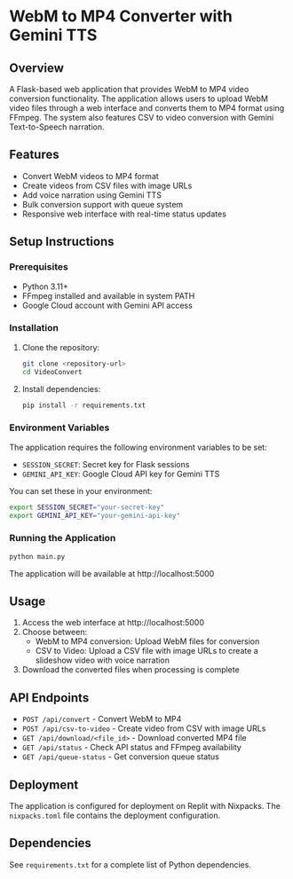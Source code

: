 # WebM to MP4 Converter with Gemini TTS

## Overview

A Flask-based web application that provides WebM to MP4 video conversion functionality. The application allows users to upload WebM video files through a web interface and converts them to MP4 format using FFmpeg. The system also features CSV to video conversion with Gemini Text-to-Speech narration.

## Features

- Convert WebM videos to MP4 format
- Create videos from CSV files with image URLs
- Add voice narration using Gemini TTS
- Bulk conversion support with queue system
- Responsive web interface with real-time status updates

## Setup Instructions

### Prerequisites

- Python 3.11+
- FFmpeg installed and available in system PATH
- Google Cloud account with Gemini API access

### Installation

1. Clone the repository:
   ```bash
   git clone <repository-url>
   cd VideoConvert
   ```

2. Install dependencies:
   ```bash
   pip install -r requirements.txt
   ```

### Environment Variables

The application requires the following environment variables to be set:

- `SESSION_SECRET`: Secret key for Flask sessions
- `GEMINI_API_KEY`: Google Cloud API key for Gemini TTS

You can set these in your environment:
```bash
export SESSION_SECRET="your-secret-key"
export GEMINI_API_KEY="your-gemini-api-key"
```

### Running the Application

```bash
python main.py
```

The application will be available at http://localhost:5000

## Usage

1. Access the web interface at http://localhost:5000
2. Choose between:
   - WebM to MP4 conversion: Upload WebM files for conversion
   - CSV to Video: Upload a CSV file with image URLs to create a slideshow video with voice narration
3. Download the converted files when processing is complete

## API Endpoints

- `POST /api/convert` - Convert WebM to MP4
- `POST /api/csv-to-video` - Create video from CSV with image URLs
- `GET /api/download/<file_id>` - Download converted MP4 file
- `GET /api/status` - Check API status and FFmpeg availability
- `GET /api/queue-status` - Get conversion queue status

## Deployment

The application is configured for deployment on Replit with Nixpacks. The `nixpacks.toml` file contains the deployment configuration.

## Dependencies

See `requirements.txt` for a complete list of Python dependencies.
